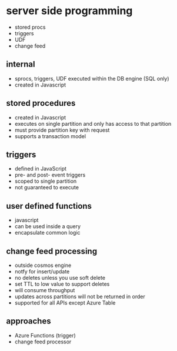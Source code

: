 # server side programming

* stored procs
* triggers
* UDF
* change feed

## internal
* sprocs, triggers, UDF executed within the DB engine (SQL only)
* created in Javascript

## stored procedures

* created in Javascript
* executes on single partition and only has access to that partition
* must provide partition key with request
* supports a transaction model

## triggers

* defined in JavaScript
* pre- and post- event triggers
* scoped to single partition
* not guaranteed to execute

## user defined functions

* javascript
* can be used inside a query
* encapsulate common logic


## change feed processing

* outside cosmos engine
* notfy for insert/update
* no deletes unless you use soft delete
* set TTL to low value to support deletes
* will consume throughput
* updates across partitions will not be returned in order
* supported for all APIs except Azure Table

## approaches

* Azure Functions (trigger)
* change feed processor




